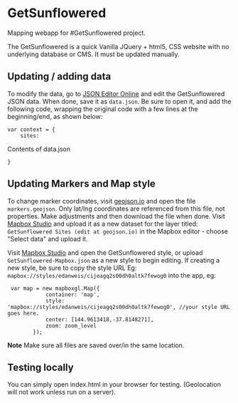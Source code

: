 GetSunflowered
===

Mapping webapp for #GetSunflowered project.

The GetSunflowered is a quick Vanilla JQuery + html5, CSS website with no underlying database or CMS. It must be updated manually.


Updating / adding data
---

To modify the data, go to [JSON Editor Online](http://www.jsoneditoronline.org/?id=2d63664b5d0c1dd468f033d88925d2c2) and edit the GetSunflowered JSON data. When done, save it as `data.json`. Be sure to open it, and add the following code, wrapping the original code with a few lines at the beginning/end, as shown below:

```
var context = {
    sites:
```
Contents of data.json

`}`

Updating Markers and Map style
---

To change marker coordinates, visit [geojson.io](http://geojson.io/) and open the file `markers.geojson`. Only lat/lng coordinates are referenced from this file, not properties. Make adjustments and then download the file when done. Visit [Mapbox Studio](https://www.mapbox.com/studio/) and upload it as a new dataset for the layer titled: `GetSunflowered Sites (edit at geojson.io)` in the Mapbox editor - choose "Select data" and upload it.

Visit [Mapbox Studio](https://www.mapbox.com/studio/) and open the GetSunflowered style, or upload `GetSunflowered-Mapbox.json` as a new style to begin editing. If creating a new style, be sure to copy the style URL Eg: `mapbox://styles/edanweis/cijeagq2s00dh0altk7fewog0` into the app, eg:

```
 var map = new mapboxgl.Map({
            container: 'map',
            style: 'mapbox://styles/edanweis/cijeagq2s00dh0altk7fewog0', //your style URL goes here.
            center: [144.9613418,-37.8148271],
            zoom: zoom_level
        });
```

**Note** Make sure all files are saved over/in the same location.


Testing locally
---
You can simply open index.html in your browser for testing. (Geolocation will not work unless run on a server).